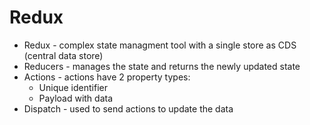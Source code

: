 # Redux

- Redux - complex state managment tool with a single store as CDS (central data store)
- Reducers - manages the state and returns the newly updated state
- Actions - actions have 2 property types:
	- Unique identifier
	- Payload with data
- Dispatch - used to send actions to update the data

